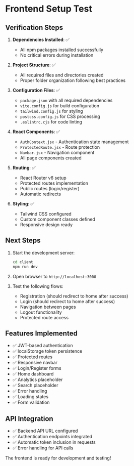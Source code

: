 # Frontend Setup Test

## Verification Steps

1. **Dependencies Installed**: ✅
   - All npm packages installed successfully
   - No critical errors during installation

2. **Project Structure**: ✅
   - All required files and directories created
   - Proper folder organization following best practices

3. **Configuration Files**: ✅
   - `package.json` with all required dependencies
   - `vite.config.js` for build configuration
   - `tailwind.config.js` for styling
   - `postcss.config.js` for CSS processing
   - `.eslintrc.cjs` for code linting

4. **React Components**: ✅
   - `AuthContext.jsx` - Authentication state management
   - `ProtectedRoute.jsx` - Route protection
   - `Navbar.jsx` - Navigation component
   - All page components created

5. **Routing**: ✅
   - React Router v6 setup
   - Protected routes implementation
   - Public routes (login/register)
   - Automatic redirects

6. **Styling**: ✅
   - Tailwind CSS configured
   - Custom component classes defined
   - Responsive design ready

## Next Steps

1. Start the development server:
   ```bash
   cd client
   npm run dev
   ```

2. Open browser to `http://localhost:3000`

3. Test the following flows:
   - Registration (should redirect to home after success)
   - Login (should redirect to home after success)
   - Navigation between pages
   - Logout functionality
   - Protected route access

## Features Implemented

- ✅ JWT-based authentication
- ✅ localStorage token persistence
- ✅ Protected routes
- ✅ Responsive navbar
- ✅ Login/Register forms
- ✅ Home dashboard
- ✅ Analytics placeholder
- ✅ Search placeholder
- ✅ Error handling
- ✅ Loading states
- ✅ Form validation

## API Integration

- ✅ Backend API URL configured
- ✅ Authentication endpoints integrated
- ✅ Automatic token inclusion in requests
- ✅ Error handling for API calls

The frontend is ready for development and testing! 